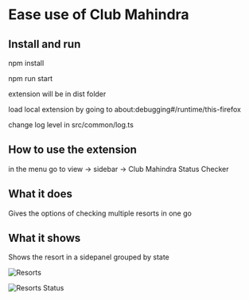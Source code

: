 # Ease use of Club Mahindra

## Install and run
npm install

npm run start

extension will be in dist folder

load local extension by going to about:debugging#/runtime/this-firefox

change log level in src/common/log.ts

## How to use the extension
in the menu go to view -> sidebar -> Club Mahindra Status Checker

## What it does

Gives the options of checking multiple resorts in one go

## What it shows

Shows the resort in a sidepanel grouped by state

![Resorts](doc/clubmahindra.png)

![Resorts Status](doc/clubmahindrastatus.png)
